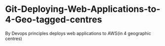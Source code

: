 # Git-Deploying-Web-Applications-to-4-Geo-tagged-centres
By Devops principles deploys web applications to AWS(in 4 geographic centres)
